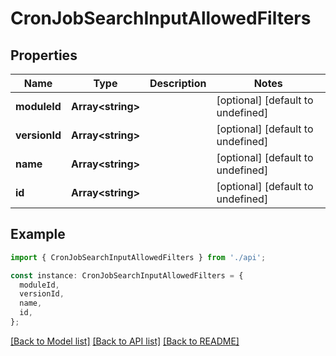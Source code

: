 # CronJobSearchInputAllowedFilters

## Properties

| Name          | Type                    | Description | Notes                             |
| ------------- | ----------------------- | ----------- | --------------------------------- |
| **moduleId**  | **Array&lt;string&gt;** |             | [optional] [default to undefined] |
| **versionId** | **Array&lt;string&gt;** |             | [optional] [default to undefined] |
| **name**      | **Array&lt;string&gt;** |             | [optional] [default to undefined] |
| **id**        | **Array&lt;string&gt;** |             | [optional] [default to undefined] |

## Example

```typescript
import { CronJobSearchInputAllowedFilters } from './api';

const instance: CronJobSearchInputAllowedFilters = {
  moduleId,
  versionId,
  name,
  id,
};
```

[[Back to Model list]](../README.md#documentation-for-models) [[Back to API list]](../README.md#documentation-for-api-endpoints) [[Back to README]](../README.md)
